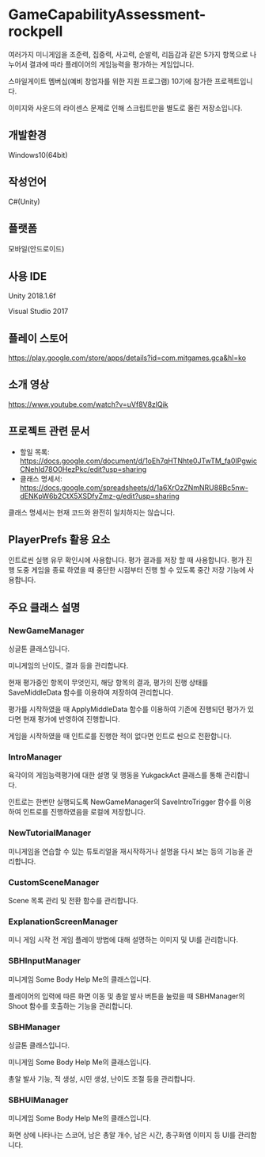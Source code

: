 # GameCapabilityAssessment-rockpell

여러가지 미니게임을 조준력, 집중력, 사고력, 순발력, 리듬감과 같은 5가지 항목으로 나누어서 결과에 따라 플레이어의 게임능력을 평가하는 게임입니다.

스마일게이트 멤버십(예비 창업자를 위한 지원 프로그램) 10기에 참가한 프로젝트입니다.

이미지와 사운드의 라이센스 문제로 인해 스크립트만을 별도로 올린 저장소입니다.

## 개발환경
Windows10(64bit)

## 작성언어
C#(Unity)

## 플랫폼
모바일(안드로이드)

## 사용 IDE
Unity 2018.1.6f

Visual Studio 2017

## 플레이 스토어
<https://play.google.com/store/apps/details?id=com.mitgames.gca&hl=ko>

## 소개 영상
<https://www.youtube.com/watch?v=uVf8V8zlQik>

## 프로젝트 관련 문서
 - 할일 목록: <https://docs.google.com/document/d/1oEh7qHTNhte0JTwTM_fa0IPgwicCNehId78O0HezPkc/edit?usp=sharing>
 - 클래스 명세서: <https://docs.google.com/spreadsheets/d/1a6XrOzZNmNRU88Bc5nw-dENKpW6b2CtX5XSDfyZmz-g/edit?usp=sharing>

클래스 명세서는 현재 코드와 완전히 일치하지는 않습니다.

## PlayerPrefs 활용 요소
인트로씬 실행 유무 확인시에 사용합니다.
평가 결과를 저장 할 때 사용합니다.
평가 진행 도중 게임을 종료 하였을 때 중단한 시점부터 진행 할 수 있도록 중간 저장 기능에 사용합니다.

## 주요 클래스 설명
### NewGameManager
싱글톤 클래스입니다.

미니게임의 난이도, 결과 등을 관리합니다.

현재 평가중인 항목이 무엇인지, 해당 항목의 결과, 평가의 진행 상태를 SaveMiddleData 함수를 이용하여 저장하여 관리합니다.

평가를 시작하였을 때 ApplyMiddleData 함수를 이용하여 기존에 진행되던 평가가 있다면 현재 평가에 반영하여 진행합니다.

게임을 시작하였을 때 인트로를 진행한 적이 없다면 인트로 씬으로 전환합니다.

### IntroManager
육각이의 게임능력평가에 대한 설명 및 행동을 YukgackAct 클래스를 통해 관리합니다.

인트로는 한번만 실행되도록 NewGameManager의 SaveIntroTrigger 함수를 이용하여 인트로를 진행하였음을 로컬에 저장합니다.

### NewTutorialManager
미니게임을 연습할 수 있는 튜토리얼을 재시작하거나 설명을 다시 보는 등의 기능을 관리합니다.

### CustomSceneManager
Scene 목록 관리 및 전환 함수를 관리합니다.

### ExplanationScreenManager
미니 게임 시작 전 게임 플레이 방법에 대해 설명하는 이미지 및 UI를 관리합니다.

### SBHInputManager

미니게임 Some Body Help Me의 클래스입니다.

플레이어의 입력에 따른 화면 이동 및 총알 발사 버튼을 눌렀을 때 SBHManager의 Shoot 함수를 호출하는 기능을 관리합니다.

### SBHManager
싱글톤 클래스입니다.

미니게임 Some Body Help Me의 클래스입니다.

총알 발사 기능, 적 생성, 시민 생성, 난이도 조절 등을 관리합니다.

### SBHUIManager
미니게임 Some Body Help Me의 클래스입니다.

화면 상에 나타나는 스코어, 남은 총알 개수, 남은 시간, 총구화염 이미지 등 UI를 관리합니다.
